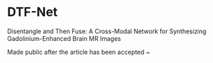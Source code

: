 # DTF-Net
Disentangle and Then Fuse: A Cross-Modal Network for Synthesizing Gadolinium-Enhanced Brain MR Images

Made public after the article has been accepted ~
